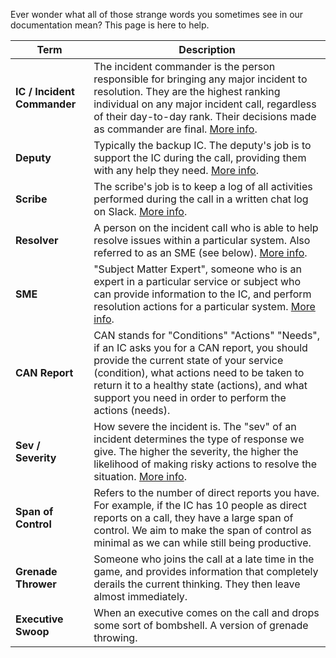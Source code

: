 Ever wonder what all of those strange words you sometimes see in our documentation mean? This page is here to help.

| Term | Description |
| ---- | ----------- |
| **IC / Incident Commander** | The incident commander is the person responsible for bringing any major incident to resolution. They are the highest ranking individual on any major incident call, regardless of their day-to-day rank. Their decisions made as commander are final. [More info](../before/different_roles.md). |
| **Deputy** | Typically the backup IC. The deputy's job is to support the IC during the call, providing them with any help they need. [More info](../before/different_roles.md). |
| **Scribe** | The scribe's job is to keep a log of all activities performed during the call in a written chat log on Slack. [More info](../before/different_roles.md). |
| **Resolver** | A person on the incident call who is able to help resolve issues within a particular system. Also referred to as an SME (see below). [More info](../before/different_roles.md). |
| **SME** | "Subject Matter Expert", someone who is an expert in a particular service or subject who can provide information to the IC, and perform resolution actions for a particular system. [More info](../before/different_roles.md). |
| **CAN Report** | CAN stands for "Conditions" "Actions" "Needs", if an IC asks you for a CAN report, you should provide the current state of your service (condition), what actions need to be taken to return it to a healthy state (actions), and what support you need in order to perform the actions (needs). |
| **Sev / Severity** | How severe the incident is. The "sev" of an incident determines the type of response we give. The higher the severity, the higher the likelihood of making risky actions to resolve the situation. [More info](../before/severity_levels.md). |
| **Span of Control** | Refers to the number of direct reports you have. For example, if the IC has 10 people as direct reports on a call, they have a large span of control. We aim to make the span of control as minimal as we can while still being productive. |
| **Grenade Thrower** | Someone who joins the call at a late time in the game, and provides information that completely derails the current thinking. They then leave almost immediately. |
| **Executive Swoop** | When an executive comes on the call and drops some sort of bombshell. A version of grenade throwing. |
